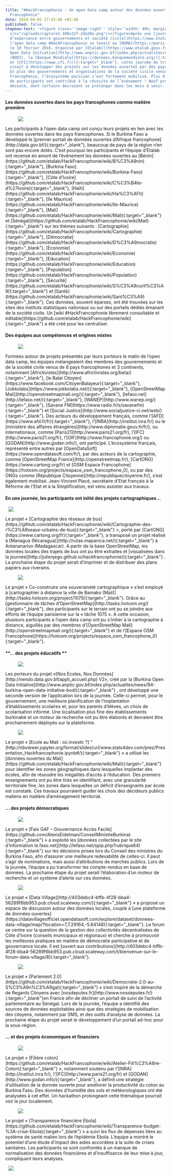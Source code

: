 ```yaml
---
title: "#HackFrancophonie : Un open data camp autour des données ouvertes dans la
  Francophonie"
date: 2019-04-01 17:43:00 +02:00
published: false
chapeau-text: '<figure class=''image-right'' style=''width: 40%; margin-left: 10px;''><img
  src="/uploads/capture1-300x227-2da20e.png"/></figure>Après une [journée de partage
  d’expérience entre gouvernements et société civile](https://www.etalab.gouv.fr/hackfrancophonie-jour-1-ateliers-sur-louverture-des-donnees-entre-gouvernements-francophones){:target="_blank"},
  l’open data camp #HackFrancophonie se tenait au [NUMA](https://paris.numa.co/){:target="_blank"}
  le 19 février 2016. Organisé par [Etalab]((https://www.etalab.gouv.fr/){:target="_blank"}),[Burkina
  Open Data Initiative](http://www.anptic.gov.bf/index.php/actualites/news/94-burkina-open-data-initiative-bodi){:target="_blank"}
  (BODI), la [Banque Mondiale](https://donnees.banquemondiale.org/){:target="_blank"}
  et [CFI](https://www.cfi.fr/){:target="_blank"}, cette journée de travail collaboratif
  visait à développer des projets sur les données ouvertes par des pays francophones.
  En plus des gouvernements et organisations de la société civile venus de toute la
  Francophonie, l’écosystème parisien s’est fortement mobilisé. Plus d’une centaine
  de participants ont contribué à la réussite de l’événement ! Neuf projets en ont
  découlé, dont certains devraient se prolonger dans les mois à venir.'
---
```


#### Les données ouvertes dans les pays francophones comme matière première

<figure class='image-left' style='width: 50%; margin-right: 10px;'><img src="/uploads/hackfrancophonie.jpg"/></figure>Les participants à l’open data camp ont conçu leurs projets en lien avec les données ouvertes dans les pays francophones. Si le Burkina Faso a développé le [premier portail de données ouvertes d’Afrique francophone](http://data.gov.bf/){:target="_blank"}, beaucoup de pays de la région n’en sont pas encore dotés. C’est pourquoi les participants et l’équipe d’Etalab ont recensé en amont de l’événement les données ouvertes au [Bénin](https://github.com/etalab/HackFrancophonie/wiki/B%C3%A9nin){:target="_blank"}, [Burkina Faso](https://github.com/etalab/HackFrancophonie/wiki/Burkina-Faso){:target="_blank"}, [Côte d’Ivoire](https://github.com/etalab/HackFrancophonie/wiki/C%C3%B4te-d%27Ivoire){:target="_blank"}, [Haïti](https://github.com/etalab/HackFrancophonie/wiki/Ha%C3%AFti){:target="_blank"}, [Ile Maurice](https://github.com/etalab/HackFrancophonie/wiki/Ile-Maurice){:target="_blank"}, [Mali](https://github.com/etalab/HackFrancophonie/wiki/Mali){:target="_blank"} et [Sénégal](https://github.com/etalab/HackFrancophonie/wiki/Mali){:target="_blank"} sur les thèmes suivants : [Cartographie](https://github.com/etalab/HackFrancophonie/wiki/Cartographie){:target="_blank"}, [Démocratie](https://github.com/etalab/HackFrancophonie/wiki/D%C3%A9mocratie){:target="_blank"}, [Economie](https://github.com/etalab/HackFrancophonie/wiki/Economie){:target="_blank"}, [Education](https://github.com/etalab/HackFrancophonie/wiki/Education){:target="_blank"}, [Population](https://github.com/etalab/HackFrancophonie/wiki/Population){:target="_blank"}, [Sécurité](https://github.com/etalab/HackFrancophonie/wiki/S%C3%A9curit%C3%A9){:target="_blank"} et [Santé](https://github.com/etalab/HackFrancophonie/wiki/Sant%C3%A9){:target="_blank"}. Ces données, souvent éparses, ont été trouvées sur les sites des instituts statistiques nationaux ou sur des portails dédiés émanant de la société civile. Un [wiki #HackFrancophonie librement consultable et éditable](https://github.com/etalab/HackFrancophonie/wiki){:target="_blank"} a été créé pour les centraliser.

#### Des équipes aux compétences et origines mixtes

<figure class='image-left' style='width: 50%; margin-right: 10px;'><img src="/uploads/groupe.png"/></figure>Formées autour de projets présentés par leurs porteurs le matin de l’open data camp, les équipes mélangeaient des membres des gouvernements et de la société civile venus de 8 pays francophones et 3 continents, notamment [Africtivistes](http://www.africtivistes.org/beta/){:target="_blank"}, [le Balai Citoyen](https://www.facebook.com/CitoyenBalayeur){:target="_blank"}, [Jokkolabs](https://www.jokkolabs.net/){:target="_blank"}, [OpenStreetMap Mali](http://openstreetmapmali.org/){:target="_blank"}, [lefaso.net](http://lefaso.net/){:target="_blank"}, [WANEP](http://www.wanep.org/){:target="_blank"}, [Savane FM](https://www.radio.fr/s/savanefm){:target="_blank"}  et [Social Justice](http://www.socialjustice-ci.net/web/){:target="_blank"}. Des acteurs du développement français, comme l’[AFD](https://www.afd.fr/fr){:target="_blank"}, l’[INRA](http://institut.inra.fr/) ou le [ministère des affaires étrangères](http://www.diplomatie.gouv.fr/fr/), ou internationaux, comme [Paris21](http://www.paris21.org/fr), l’[IFC](http://www.paris21.org/fr), l’[OIF](http://www.francophonie.org/) ou [GODAN](http://www.godan.info/), ont participé. L’écosystème français, représenté entre autres par [OpenDataSoft](https://www.opendatasoft.com/fr/), par des acteurs de la cartographie, comme [OpenStreetMap France](http://openstreetmap.fr/), [CartONG](https://www.cartong.org/fr) et [OSM Espace Francophone](https://hotosm.org/projects/espace_osm_francophone_0), ou par des ONGs comme [République Citoyenne](http://republiquecitoyenne.fr/), s’est également mobilisé. Jean-Vincent Placé, secrétaire d'Etat français à la Réforme de l'Etat et à la Simplification, est venu assister aux travaux.

#### **En une journée, les participants ont initié des projets cartographiques…**

<figure class='image-right' style='width: 40%; margin-left: 10px;'><img src="/uploads/2016-02-23-16_46_58-Mozilla-Firefox-150x150.png"/></figure>Le projet « [Cartographie des réseaux de bus](https://github.com/etalab/HackFrancophonie/wiki/Cartographie-des-r%C3%A9seaux-urbains-de-bus){:target="_blank"} >, porté par [CartONG](https://www.cartong.org/fr){:target="_blank"}, a transposé un projet réalisé à [Managua (Nicaragua)](http://rutas.mapanica.net/){:target="_blank"}  à Antananarivo (Madagascar). A partir de la base OpenStreetMap, les données locales des trajets de bus ont pu être extraites et [visualisées dans la journée](http://julienjego.github.io/hackfrancophonie/){:target="_blank"} . La prochaine étape du projet serait d’imprimer et de distribuer des plans papiers aux riverains.

<figure class='image-left' style='width: 40%; margin-right: 10px;'><img src="/uploads/sans-titre-fdeca2.png"/></figure>Le projet « Co-construire une souveraineté cartographique » s’est employé à [cartographier à distance la ville de Bamako (Mali)](http://tasks.hotosm.org/project/1075){:target="_blank"}. Grâce au [gestionnaire de tâches d’OpenStreetMap](http://tasks.hotosm.org/){:target="_blank"}, des participants sur le terrain ont pu se joindre aux efforts de l’équipe parisienne sur la « tâche 1075 ». A cette occasion, plusieurs participants à l’open data camp ont pu s’initier à la cartographie à distance, aiguillés par des membres d’[OpenStreetMap Mali](http://openstreetmapmali.org/){:target="_blank"}  et de l’[Espace OSM Francophone](https://hotosm.org/projects/espace_osm_francophone_0){:target="_blank"}.

#### \*\*… des projets éducatifs \*\*

<figure class='image-left' style='width: 40%; margin-right: 10px;'><img src="/uploads/NEND.png"/></figure>Les porteurs du projet «[Nos Ecoles, Nos Données](http://nendo.data.gov.bf/appli_accueil.php) V2», créé par la [Burkina Open Data Initiative](http://www.anptic.gov.bf/index.php/actualites/news/94-burkina-open-data-initiative-bodi){:target="_blank"} , ont développé une seconde version de l’application lors de la journée. Celle-ci permet, pour le gouvernement, une meilleure planification de l’implantation d’établissements scolaires et, pour les parents d’élèves, un choix de scolarisation informé. Une localisation plus fine des établissements burkinabè et un moteur de recherche ont pu être élaborés et devraient être prochainement déployés sur la plateforme.

<figure class='image-left' style='width: 40%; margin-right: 10px;'><img src="/uploads/Mali.png"/></figure>Le projet « [Ecole au Mali : où investir ?] "(http://nbviewer.jupyter.org/format/slides/url/www.stats4dev.com/prez/Presentation_Hackfrancophonie.ipynb#/){:target="_blank"} »  a utilisé les [données ouvertes du Mali](https://github.com/etalab/HackFrancophonie/wiki/Mali){:target="_blank"}  pour identifier les zones géographiques dans lesquelles implanter des écoles, afin de résoudre les inégalités d’accès à l’éducation. Des premiers enseignements ont pu être tirés en identifiant, avec une granularité territoriale fine, les zones dans lesquelles un déficit d’enseignants par école est constaté. Ces travaux pourraient guider les choix des décideurs publics maliens en matière d’aménagement territorial.

#### **… des projets démocratiques**

<figure class='image-left' style='width: 40%; margin-right: 10px;'><img src="/uploads/GAF.png"/></figure>Le projet « [Fais GAF – Gouvernance Accès Facile](https://github.com/AlexisEidelman/ConseilMinistreBurkina){:target="_blank"} » a exploité les [données collectées par le site d’information le.faso.net](http://lefaso.net/spip.php?rubrique64){:target="_blank"}  sur les décisions prises lors du Conseil des ministres du Burkina Faso, afin d’assurer une meilleure redevabilité de celles-ci. Il peut s’agir de nominations, mais aussi d’attributions de marchés publics. Lors de la journée, l’équipe a pu transformer les compte-rendus en base de données. La prochaine étape du projet serait l’élaboration d’un moteur de recherche et un système d’alerte sur ces données.

<figure class='image-left' style='width: 40%; margin-right: 10px;'><img src="/uploads/Data%20village.png"/></figure>Le projet « [Data Village](http://403debc4-bffb-4f28-bba4-56289f6bb953.pub.cloud.scaleway.com/){:target="_blank"} » a proposé un espace de discussion autour des données locales, couplé à [une plateforme de données ouvertes](https://datavillageofficiel.opendatasoft.com/explore/dataset/donnees-data-village/map/?location=7,7.29164,-5.64148){:target="_blank"}. Le forum se centre sur la question de la gestion des collectivités décentralisées de Côte d’Ivoire (conseils municipaux et régionaux) et cherche à promouvoir les meilleures pratiques en matière de démocratie participative et de gouvernance locale. Il est [ouvert aux contributions](http://403debc4-bffb-4f28-bba4-56289f6bb953.pub.cloud.scaleway.com/t/bienvenue-sur-le-forum-data-village/8){:target="_blank"}.

<figure class='image-left' style='width: 40%; margin-right: 10px;'><img src="/uploads/Parlement2.0.png"/></figure>Le projet « [Parlement 2.0](https://github.com/etalab/HackFrancophonie/wiki/Democratie-2.0-au-S%C3%A9n%C3%A9gal){:target="_blank"} » s’est inspiré de la démarche de Regards Citoyens avec [nosdeputes.fr](http://www.nosdeputes.fr/){:target="_blank"}en France afin de décliner un portail de suivi de l’activité parlementaire au Sénégal. Lors de la journée, l’équipe a identifié des sources de données exploitables ainsi que des stratégies de mobilisation des citoyens, notamment par SMS, et des outils d’analyse de données. La prochaine étape du projet serait le développement d’un portail ad-hoc pour la sous-région.

#### **… et des projets économiques et financiers**

<figure class='image-left' style='width: 40%; margin-right: 10px;'><img src="/uploads/Fili%C3%A8re%20coton.png"/></figure>Le projet « [Filière coton](https://github.com/etalab/HackFrancophonie/wiki/Atelier-Fili%C3%A8re-Coton){:target="_blank"} », notamment soutenu par l’[INRA](http://institut.inra.fr/), l’[IFC](http://www.paris21.org/fr) et [GODAN](http://www.godan.info/){:target="_blank"}, a définit une stratégie d’utilisation de la donnée ouverte pour améliorer la productivité du coton au Burkina Faso. Des données d’humidité des sols et météorologiques ont été analysées à cet effet. Un hackathon prolongeant cette thématique pourrait voir le jour localement.

<figure class='image-left' style='width: 40%; margin-right: 10px;'><img src="/uploads/Ebola.png"/></figure>Le projet « [Transparence financière Ebola](https://github.com/etalab/HackFrancophonie/wiki/Transparence-budget-%3A-crise-Ebola){:target="_blank"} » a suivi les flux de dépenses liées au système de santé malien lors de l’épidémie Ebola. L’équipe a montré le potentiel d’une étude d’impact des aides accordées à la suite de crises sanitaires. Les participants se sont confrontés à un manque de normalisation des données financières et d’insuffisance de leur mise à jour, compliquant leurs analyses.


<figure class='image-center' style='width: 100%; margin-right: 10px; margin-left: 10px;'><img src="/uploads/ST.png"/></figure>
